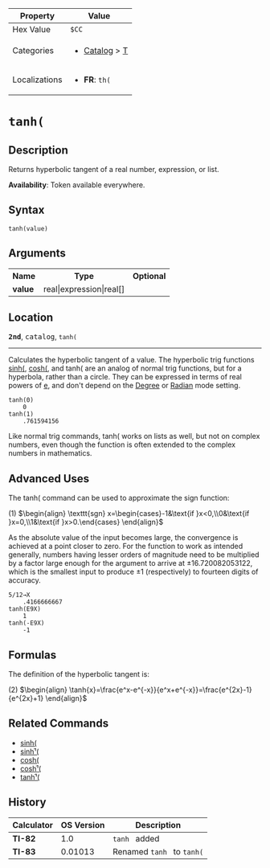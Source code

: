 | Property      | Value |
|---------------|-------|
| Hex Value     | `$CC`|
| Categories    | <ul><li>[Catalog](<../categories/Catalog.md>) > [T](<../categories/Catalog.md#T>)</li></ul> |
| Localizations | <ul><li><b>FR</b>: `th(`</li></ul> |

# `tanh(`

## Description
Returns hyperbolic tangent of a real number, expression, or list.


<b>Availability</b>: Token available everywhere.

## Syntax
`tanh(value)`

## Arguments
<table>
<tr><th>Name</th><th>Type</th><th>Optional</th></tr>

<tr><td><b>value</b></td><td>real|expression|real[]</td><td></td></tr>

</table>

## Location
<tt><kbd><b>2nd</b></kbd></tt>, <kbd>catalog</kbd>, `tanh(`
<hr>

Calculates the hyperbolic tangent of a value. The hyperbolic trig functions [sinh(](/sinh), [cosh(](/cosh), and tanh( are an analog of normal trig functions, but for a hyperbola, rather than a circle. They can be expressed in terms of real powers of [e](/e-value), and don't depend on the [Degree](/degree-mode) or [Radian](/radian-mode) mode setting.

```ti-basic
tanh(0)
    0
tanh(1)
    .761594156
```

Like normal trig commands, tanh( works on lists as well, but not on complex numbers, even though the function is often extended to the complex numbers in mathematics.

## Advanced Uses

The tanh( command can be used to approximate the sign function:

(1) $`\begin{align} \texttt{sgn} x=\begin{cases}-1&\text{if }x<0,\\0&\text{if }x=0,\\1&\text{if }x>0.\end{cases} \end{align}`$ 

As the absolute value of the input becomes large, the convergence is achieved at a point closer to zero. For the function to work as intended generally, numbers having lesser orders of magnitude need to be multiplied by a factor large enough for the argument to arrive at ±16.720082053122, which is the smallest input to produce ±1 (respectively) to fourteen digits of accuracy.

```ti-basic
5/12→X
    .4166666667
tanh(E9X)
    1
tanh(-E9X)
    -1
```

## Formulas

The definition of the hyperbolic tangent is:

(2) $`\begin{align} \tanh{x}=\frac{e^x-e^{-x}}{e^x+e^{-x}}=\frac{e^{2x}-1}{e^{2x}+1} \end{align}`$ 

## Related Commands

*   [sinh(](/sinh)
*   [sinhֿ¹(](/arsinh)
*   [cosh(](/cosh)
*   [coshֿ¹(](/arcosh)
*   [tanhֿ¹(](/artanh)

## History
| Calculator | OS Version | Description |
|------------|------------|-------------|
| <b>TI-82</b> | 1.0 | `tanh ` added |
| <b>TI-83</b> | 0.01013 | Renamed `tanh ` to `tanh(`


